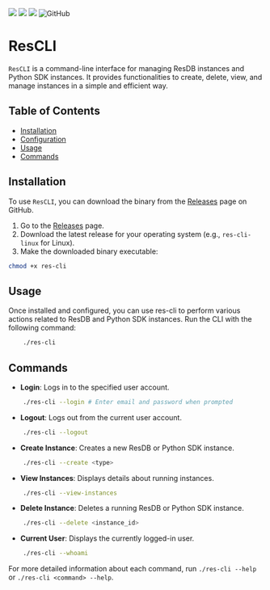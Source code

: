 ![](https://img.shields.io/github/v/release/ResilientApp/ResCLI)
![](https://img.shields.io/badge/language-ruby-orange.svg)
![](https://img.shields.io/badge/platform-Ubuntu20.0+-lightgrey.svg)
![GitHub](https://img.shields.io/github/license/ResilientApp/ResCLI)

# ResCLI

`ResCLI` is a command-line interface for managing ResDB instances and Python SDK instances. It provides functionalities to create, delete, view, and manage instances in a simple and efficient way.

## Table of Contents

- [Installation](#installation)
- [Configuration](#configuration)
- [Usage](#usage)
- [Commands](#commands)

## Installation

To use `ResCLI`, you can download the binary from the [Releases](https://github.com/ResilientApp/ResCLI/releases) page on GitHub.

1. Go to the [Releases](https://github.com/ResilientApp/ResCLI/releases) page.
2. Download the latest release for your operating system (e.g., `res-cli-linux` for Linux).
3. Make the downloaded binary executable:

```bash
chmod +x res-cli
```
<!-- 
## Configuration

`res-cli` uses a configuration file (`config.ini`) to store settings such as the flaskBaseUrl. Follow the steps below to configure the CLI:

Create a configuration file named `config.ini`, Replace the flaskBaseUrl value with the appropriate Flask API server connection string.:

   ```ini
    [Server]
    flask_base_url = http://xyz:1234
    
    [User]
    current_user = bob@gmail.com
   ``` -->

## Usage

Once installed and configured, you can use res-cli to perform various actions related to ResDB and Python SDK instances. Run the CLI with the following command:

```bash
    ./res-cli
```

## Commands

- **Login**: Logs in to the specified user account.

```bash
    ./res-cli --login # Enter email and password when prompted
```

- **Logout**: Logs out from the current user account.

```bash
    ./res-cli --logout
```

- **Create Instance**: Creates a new ResDB or Python SDK instance.

```bash
    ./res-cli --create <type>
```

- **View Instances**: Displays details about running instances.

```bash
    ./res-cli --view-instances
```

- **Delete Instance**: Deletes a running ResDB or Python SDK instance.

```bash
    ./res-cli --delete <instance_id>
```

- **Current User**: Displays the currently logged-in user.

```bash
    ./res-cli --whoami
```

For more detailed information about each command, run `./res-cli --help` or `./res-cli <command> --help`.
